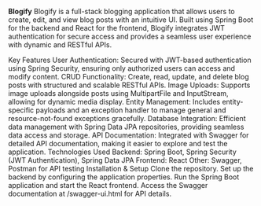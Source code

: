 **Blogify**
Blogify is a full-stack blogging application that allows users to create, edit, and view blog posts with an intuitive UI. Built using Spring Boot for the backend and React for the frontend, Blogify integrates JWT authentication for secure access and provides a seamless user experience with dynamic and RESTful APIs.

Key Features
User Authentication: Secured with JWT-based authentication using Spring Security, ensuring only authorized users can access and modify content.
CRUD Functionality: Create, read, update, and delete blog posts with structured and scalable RESTful APIs.
Image Uploads: Supports image uploads alongside posts using MultipartFile and InputStream, allowing for dynamic media display.
Entity Management: Includes entity-specific payloads and an exception handler to manage general and resource-not-found exceptions gracefully.
Database Integration: Efficient data management with Spring Data JPA repositories, providing seamless data access and storage.
API Documentation: Integrated with Swagger for detailed API documentation, making it easier to explore and test the application.
Technologies Used
Backend: Spring Boot, Spring Security (JWT Authentication), Spring Data JPA
Frontend: React
Other: Swagger, Postman for API testing
Installation & Setup
Clone the repository.
Set up the backend by configuring the application properties.
Run the Spring Boot application and start the React frontend.
Access the Swagger documentation at /swagger-ui.html for API details.
